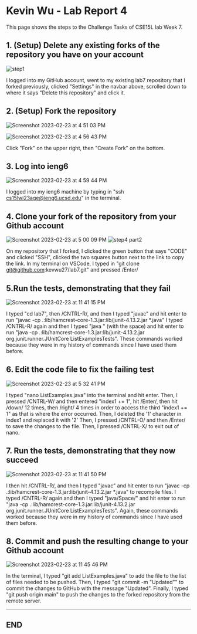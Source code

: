 # Kevin Wu - Lab Report 4
This page shows the steps to the Challenge Tasks of CSE15L lab Week 7.

## 1. (Setup) Delete any existing forks of the repository you have on your account

![step1](https://user-images.githubusercontent.com/115754187/221067155-689a62e9-4eea-4af0-9f74-b564bbe2f850.jpeg)

I logged into my GitHub account, went to my existing lab7 repository that I forked previously, clicked "Settings" in the navbar above, scrolled down to where it says "Delete this repository" and click it. 

## 2. (Setup) Fork the repository

![Screenshot 2023-02-23 at 4 51 03 PM](https://user-images.githubusercontent.com/115754187/221122120-f358b527-d1e7-48ce-9f06-8ffc5d2e7e23.jpeg)

![Screenshot 2023-02-23 at 4 56 43 PM](https://user-images.githubusercontent.com/115754187/221122132-7b7bb7d7-2cbb-4363-8902-8831d016deb7.jpeg)


Click "Fork" on the upper right, then "Create Fork" on the bottom. 

## 3. Log into ieng6

![Screenshot 2023-02-23 at 4 59 44 PM](https://user-images.githubusercontent.com/115754187/221067412-f784d132-8c05-4c68-b1f5-6c5f134ceec8.jpeg)

I logged into my ieng6 machine by typing in "ssh cs15lwi23age@ieng6.ucsd.edu" in the terminal.

## 4. Clone your fork of the repository from your Github account

![Screenshot 2023-02-23 at 5 00 09 PM](https://user-images.githubusercontent.com/115754187/221067456-f4d690a9-880a-4946-baa1-58fa39ee7a43.jpeg)
![step4 part2](https://user-images.githubusercontent.com/115754187/221067531-bc9e5616-2520-4c84-9cc9-5cd09598bbb4.jpeg)

On my repository that I forked, I clicked the green button that says "CODE" and clicked "SSH", clicked the two squares button next to the link to copy the link.
In my terminal on VSCode, I typed in "git clone git@github.com:kevwu27/lab7.git" and pressed /Enter/
 
## 5.Run the tests, demonstrating that they fail
  
![Screenshot 2023-02-23 at 11 41 15 PM](https://user-images.githubusercontent.com/115754187/221120993-c9d28ebb-1450-4943-a3a6-32031d40a9ee.jpeg)

I typed "cd lab7", then /CNTRL-R/, and then I typed "javac" and hit enter to run "javac -cp .:lib/hamcrest-core-1.3.jar:lib/junit-4.13.2.jar *.java"
I typed /CNTRL-R/ again and then I typed "java " (with the space) and hit enter to run "java -cp .:lib/hamcrest-core-1.3.jar:lib/junit-4.13.2.jar org.junit.runner.JUnitCore ListExamplesTests".
These commands worked because they were in my history of commands since I have used them before. 

## 6. Edit the code file to fix the failing test
  
![Screenshot 2023-02-23 at 5 32 41 PM](https://user-images.githubusercontent.com/115754187/221119204-2f7f5e20-0224-4e52-90b9-fd8aa0931a07.jpeg)

I typed "nano ListExamples.java" into the terminal and hit enter.
Then, I pressed /CNTRL-W/ and then entered "index1 += 1", hit /Enter/, then hit /down/ 12 times, then /right/ 4 times in order to access the third "index1 += 1" as that is where the error occurred.
Then, I deleted the '1' character in index1 and replaced it with '2'
Then, I pressed /CNTRL-O/ and then /Enter/ to save the changes to the file.
Then, I pressed /CNTRL-X/ to exit out of nano.

## 7. Run the tests, demonstrating that they now succeed
  
 ![Screenshot 2023-02-23 at 11 41 50 PM](https://user-images.githubusercontent.com/115754187/221120952-f1b640b7-e5a4-413c-af1d-73d4b5c42e6e.jpeg)

I then hit /CNTRL-R/, and then I typed "javac" and hit enter to run "javac -cp .:lib/hamcrest-core-1.3.jar:lib/junit-4.13.2.jar *.java" to recompile files.
I typed /CNTRL-R/ again and then I typed "java/Space/" and hit enter to run "java -cp .:lib/hamcrest-core-1.3.jar:lib/junit-4.13.2.jar org.junit.runner.JUnitCore ListExamplesTests".
Again, these commands worked because they were in my history of commands since I have used them before.   
  

## 8. Commit and push the resulting change to your Github account

  ![Screenshot 2023-02-23 at 11 45 46 PM](https://user-images.githubusercontent.com/115754187/221121598-b64d7546-e220-40ec-81a3-05ebfdb9799f.jpeg)
  
In the terminal, I typed "git add ListExamples.java" to add the file to the list of files needed to be pushed.
Then, I typed "git commit -m "Updated"" to commit the changes to GitHub with the message "Updated".
Finally, I typed "git push origin main" to push the changes to the forked repository from the remote server.
 
 ----
 ## END
